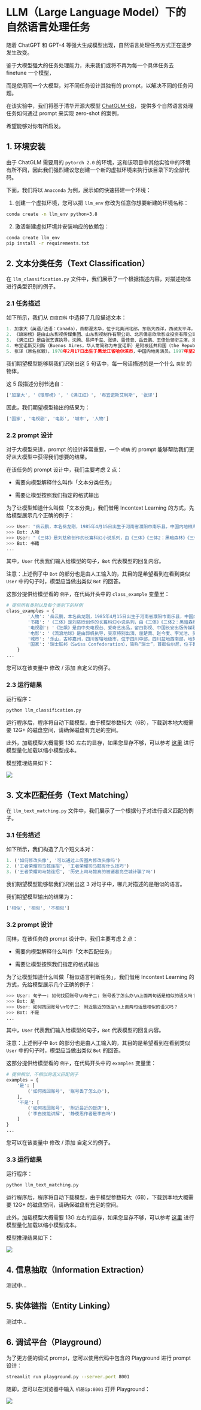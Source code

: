 # LLM（Large Language Model）下的自然语言处理任务

随着 ChatGPT 和 GPT-4 等强大生成模型出现，自然语言处理任务方式正在逐步发生改变。

鉴于大模型强大的任务处理能力，未来我们或将不再为每一个具体任务去 finetune 一个模型，

而是使用同一个大模型，对不同任务设计其独有的 prompt，以解决不同的任务问题。

在该实验中，我们将基于清华开源大模型 [ChatGLM-6B](https://github.com/THUDM/ChatGLM-6B)， 提供多个自然语言处理任务如何通过 prompt 来实现 zero-shot 的案例，

希望能够对你有所启发。

## 1. 环境安装

由于 ChatGLM 需要用的 `pytorch 2.0` 的环境，这和该项目中其他实验中的环境有所不同，因此我们强烈建议您创建一个新的虚拟环境来执行该目录下的全部代码。

下面，我们将以 `Anaconda` 为例，展示如何快速搭建一个环境：

1. 创建一个虚拟环境，您可以把 `llm_env` 修改为任意你想要新建的环境名称：

```sh
conda create -n llm_env python=3.8
```

2. 激活新建虚拟环境并安装响应的依赖包：

```sh
conda create llm_env
pip install -r requirements.txt
```

## 2. 文本分类任务（Text Classification）

在 `llm_classification.py` 文件中，我们展示了一个根据描述内容，对描述物体进行类型识别的例子。

### 2.1 任务描述

如下所示，我们从 `百度百科` 中选择了几段描述文本：

```python
1. 加拿大（英语/法语：Canada），首都渥太华，位于北美洲北部。东临大西洋，西濒太平洋，西北部邻美国阿拉斯加州，南接美国本土，北靠北冰洋。气候大部分为亚寒带针叶林气候和湿润大陆性气候，北部极地区域为极地长寒气候。
2. 《琅琊榜》是由山东影视传媒集团、山东影视制作有限公司、北京儒意欣欣影业投资有限公司、北京和颂天地影视文化有限公司、北京圣基影业有限公司、东阳正午阳光影视有限公司联合出品，由孔笙、李雪执导，胡歌、刘涛、王凯、黄维德、陈龙、吴磊、高鑫等主演的古装剧。
3. 《满江红》是由张艺谋执导，沈腾、易烊千玺、张译、雷佳音、岳云鹏、王佳怡领衔主演，潘斌龙、余皑磊主演，郭京飞、欧豪友情出演，魏翔、张弛、黄炎特别出演，许静雅、蒋鹏宇、林博洋、飞凡、任思诺、陈永胜出演的悬疑喜剧电影。
4. 布宜诺斯艾利斯（Buenos Aires，华人常简称为布宜诺斯）是阿根廷共和国（the Republic of Argentina，República Argentina）的首都和最大城市，位于拉普拉塔河南岸、南美洲东南部、河对岸为乌拉圭东岸共和国。
5. 张译（原名张毅），1978年2月17日出生于黑龙江省哈尔滨市，中国内地男演员。1997年至2006年服役于北京军区政治部战友话剧团。2006年，主演军事励志题材电视剧《士兵突击》。
```

我们期望模型能够帮我们识别出这 5 句话中，每一句话描述的是一个什么 `类型` 的物体。

这 5 段描述分别节选自：

```python
['加拿大', '《琅琊榜》', '《满江红》', '布宜诺斯艾利斯', '张译']
```

因此，我们期望模型输出的结果为：

```python
['国家', '电视剧', '电影', '城市', '人物']
```

### 2.2 prompt 设计

对于大模型来讲，prompt 的设计非常重要，一个 `明确` 的 prompt 能够帮助我们更好从大模型中获得我们想要的结果。

在该任务的 prompt 设计中，我们主要考虑 2 点：

* 需要向模型解释什么叫作「文本分类任务」

* 需要让模型按照我们指定的格式输出

为了让模型知道什么叫做「文本分类」，我们借用 Incontext Learning 的方式，先给模型展示几个正确的例子：

```python
>>> User: "岳云鹏，本名岳龙刚，1985年4月15日出生于河南省濮阳市南乐县，中国内地相声、影视男演员。" 是 ['人物', '书籍', '电视剧', '电影', '城市', '国家'] 里的什么类别？
>>> Bot: 人物
>>> User: "《三体》是刘慈欣创作的长篇科幻小说系列，由《三体》《三体2：黑暗森林》《三体3：死神永生》组成，第一部于2006年5月起在《科幻世界》杂志上连载，第二部于2008年5月首次出版，第三部则于2010年11月出版。" 是 ['人物', '书籍', '电视剧', '电影', '城市', '国家'] 里的什么类别？
>>> Bot: 书籍
...
```

其中，`User` 代表我们输入给模型的句子，`Bot` 代表模型的回复内容。

注意：上述例子中 `Bot` 的部分也是由人工输入的，其目的是希望看到在看到类似 `User` 中的句子时，模型应当做出类似 `Bot` 的回答。

这部分提供给模型看的 `例子`，在代码开头中的 `class_example` 变量里：

```python
# 提供所有类别以及每个类别下的样例
class_examples = {
        '人物': '岳云鹏，本名岳龙刚，1985年4月15日出生于河南省濮阳市南乐县，中国内地相声、影视男演员 [1]  。2005年，首次登台演出。2012年，主演卢卫国执导的喜剧电影《就是闹着玩的》。2013年在北京举办相声专场。',
        '书籍': '《三体》是刘慈欣创作的长篇科幻小说系列，由《三体》《三体2：黑暗森林》《三体3：死神永生》组成，第一部于2006年5月起在《科幻世界》杂志上连载，第二部于2008年5月首次出版，第三部则于2010年11月出版。',
        '电视剧': '《狂飙》是由中央电视台、爱奇艺出品，留白影视、中国长安出版传媒联合出品，中央政法委宣传教育局、中央政法委政法综治信息中心指导拍摄，徐纪周执导，张译、张颂文、李一桐、张志坚、吴刚领衔主演，倪大红、韩童生、李建义、石兆琪特邀主演，李健、高叶、王骁等主演的反黑刑侦剧。',
        '电影': '《流浪地球》是由郭帆执导，吴京特别出演、屈楚萧、赵今麦、李光洁、吴孟达等领衔主演的科幻冒险电影。影片根据刘慈欣的同名小说改编，故事背景设定在2075年，讲述了太阳即将毁灭，毁灭之后的太阳系已经不适合人类生存，而面对绝境，人类将开启“流浪地球”计划，试图带着地球一起逃离太阳系，寻找人类新家园的故事。',
        '城市': '乐山，古称嘉州，四川省辖地级市，位于四川中部，四川盆地西南部，地势西南高，东北低，属中亚热带气候带；辖4区、6县，代管1个县级市，全市总面积12720.03平方公里；截至2021年底，全市常住人口315.1万人。',
        '国家': '瑞士联邦（Swiss Confederation），简称“瑞士”，首都伯尔尼，位于欧洲中部，北与德国接壤，东临奥地利和列支敦士登，南临意大利，西临法国。地处北温带，四季分明，全国地势高峻，矿产资源匮乏，森林及水力资源丰富，总面积41284平方千米，全国由26个州组成（其中6个州为半州）。'
    }
...
```

您可以在该变量中 修改 / 添加 自定义的例子。

### 2.3 运行结果

运行程序：

```python
python llm_classification.py 
```

运行程序后，程序将自动下载模型，由于模型参数较大（6B），下载到本地大概需要 12G+ 的磁盘空间，请确保磁盘有充足的空间。

此外，加载模型大概需要 13G 左右的显存，如果您显存不够，可以参考 [这里](https://github.com/THUDM/ChatGLM-6B/tree/main#%E6%A8%A1%E5%9E%8B%E9%87%8F%E5%8C%96) 进行模型量化加载以缩小模型成本。

模型推理结果如下：

<div center='align'><img src='assets/llm_cls_res.png'></div>


## 3. 文本匹配任务（Text Matching）

在 `llm_text_matching.py` 文件中，我们展示了一个根据句子对进行语义匹配的例子。

### 3.1 任务描述

如下所示，我们构造了几个短文本对：

```python
1. ('如何修改头像', '可以通过上传图片修改头像吗')
2. ('王者荣耀司马懿连招', '王者荣耀司马懿有什么技巧')
3. ('王者荣耀司马懿连招', '历史上司马懿真的被诸葛亮空城计骗了吗')
```

我们期望模型能够帮我们识别出这 3 对句子中，哪几对描述的是相似的语言。

我们期望模型输出的结果为：

```python
['相似', '相似', '不相似']
```

### 3.2 prompt 设计

同样，在该任务的 prompt 设计中，我们主要考虑 2 点：

* 需要向模型解释什么叫作「文本匹配任务」

* 需要让模型按照我们指定的格式输出

为了让模型知道什么叫做「相似语言判断任务」，我们借用 Incontext Learning 的方式，先给模型展示几个正确的例子：

```python
>>> User: 句子一: 如何找回账号\n句子二: 账号丢了怎么办\n上面两句话是相似的语义吗？
>>> Bot: 是
>>> User: 如何找回账号\n句子二: 附近最近的饭店\n上面两句话是相似的语义吗？
>>> Bot: 不是
...
```

其中，`User` 代表我们输入给模型的句子，`Bot` 代表模型的回复内容。

注意：上述例子中 `Bot` 的部分也是由人工输入的，其目的是希望看到在看到类似 `User` 中的句子时，模型应当做出类似 `Bot` 的回答。

这部分提供给模型看的 `例子`，在代码开头中的 `examples` 变量里：

```python
# 提供相似，不相似的语义匹配例子
examples = {
    '是': [
        ('如何找回账号', '账号丢了怎么办'),
    ],
    '不是': [
        ('如何找回账号', '附近最近的饭店'),
        ('李白技能讲解', '静夜思作者是李白吗')
    ]
}
...
```

您可以在该变量中 修改 / 添加 自定义的例子。

### 3.3 运行结果

运行程序：

```python
python llm_text_matching.py 
```

运行程序后，程序将自动下载模型，由于模型参数较大（6B），下载到本地大概需要 12G+ 的磁盘空间，请确保磁盘有充足的空间。

此外，加载模型大概需要 13G 左右的显存，如果您显存不够，可以参考 [这里](https://github.com/THUDM/ChatGLM-6B/tree/main#%E6%A8%A1%E5%9E%8B%E9%87%8F%E5%8C%96) 进行模型量化加载以缩小模型成本。

模型推理结果如下：

<div center='align'><img src='assets/llm_text_matching_res.png'></div>


## 4. 信息抽取（Information Extraction）

测试中...


## 5. 实体链指（Entity Linking）

测试中...

## 6. 调试平台（Playground）

为了更方便的调试 prompt，您可以使用代码中包含的 Playground 进行 prompt 设计：

```sh
streamlit run playground.py --server.port 8001
```

随即，您可以在浏览器中输入 `机器ip:8001` 打开 Playground：

<div center='align'><img src='assets/playground.png'></div>
